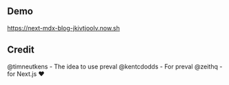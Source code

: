 ## Demo

https://next-mdx-blog-jkivtjoolv.now.sh


## Credit

@timneutkens - The idea to use preval
@kentcdodds - For preval
@zeithq - for Next.js ❤️
